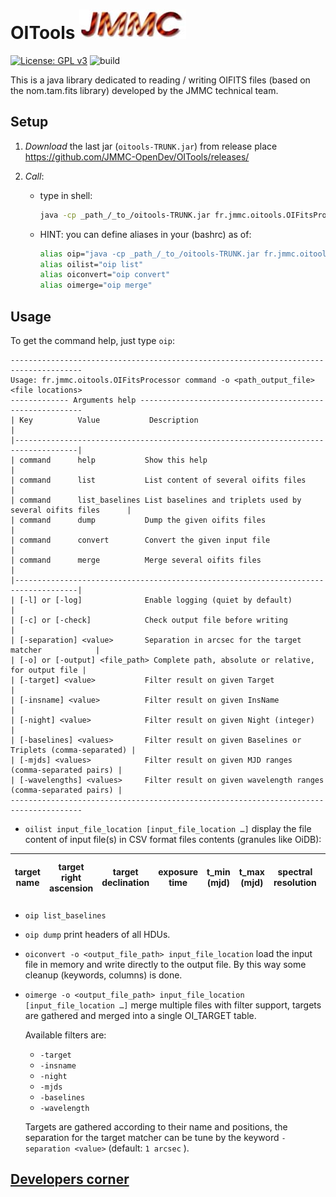 # OITools    ![JMMC logo](doc/JMMC-logo.jpg)

[![License: GPL v3](https://img.shields.io/badge/License-GPLv3-blue.svg)](LICENSE)  ![build](https://travis-ci.org/JMMC-OpenDev/OITools.svg)

This is a java library dedicated to reading / writing OIFITS files (based on the nom.tam.fits library) developed by the JMMC technical team.

## Setup

1. _Download_ the last jar (`oitools-TRUNK.jar`) from release place <https://github.com/JMMC-OpenDev/OITools/releases/>

1. _Call_:
    * type in shell:

        ```bash
        java -cp _path_/_to_/oitools-TRUNK.jar fr.jmmc.oitools.OIFitsProcessor <parameters>
        ```

    * HINT: you can define aliases in your (bashrc) as of:

        ```bash
        alias oip="java -cp _path_/_to_/oitools-TRUNK.jar fr.jmmc.oitools.OIFitsProcessor"
        alias oilist="oip list"
        alias oiconvert="oip convert"
        alias oimerge="oip merge"
        ```

## Usage

To get the command help, just type `oip`:

```
--------------------------------------------------------------------------------------
Usage: fr.jmmc.oitools.OIFitsProcessor command -o <path_output_file> <file locations>
------------- Arguments help ---------------------------------------------------------
| Key          Value           Description                                           |
|------------------------------------------------------------------------------------|
| command      help           Show this help                                         |
| command      list           List content of several oifits files                   |
| command      list_baselines List baselines and triplets used by several oifits files      |
| command      dump           Dump the given oifits files                            |
| command      convert        Convert the given input file                           |
| command      merge          Merge several oifits files                             |
|------------------------------------------------------------------------------------|
| [-l] or [-log]              Enable logging (quiet by default)                      |
| [-c] or [-check]            Check output file before writing                       |
| [-separation] <value>       Separation in arcsec for the target matcher            |
| [-o] or [-output] <file_path> Complete path, absolute or relative, for output file |
| [-target] <value>           Filter result on given Target                          |
| [-insname] <value>          Filter result on given InsName                         |
| [-night] <value>            Filter result on given Night (integer)                 |
| [-baselines] <values>       Filter result on given Baselines or Triplets (comma-separated) |
| [-mjds] <values>            Filter result on given MJD ranges (comma-separated pairs) |
| [-wavelengths] <values>     Filter result on given wavelength ranges (comma-separated pairs) |
--------------------------------------------------------------------------------------
```

* `oilist input_file_location [input_file_location …]`
display the file content of input file(s) in CSV format files contents  (granules like OiDB):

| target name | target right ascension | target declination | exposure time | t_min (mjd) | t_max (mjd)| spectral resolution  | shorter wavelength | larger wavelength | facility name  | instrument name | number of visibilities | number of squared visibilities | number of bispectra  | number of spectral channels  |
| --- | --- | --- | --- | --- | --- | --- | --- | --- | --- | --- | --- | --- | --- | --- |

* `oip list_baselines`

* `oip dump` print headers of all HDUs.

* `oiconvert -o <output_file_path> input_file_location` load the input file in memory and write directly to the output file. By this way some cleanup (keywords, columns) is done.

* `oimerge -o <output_file_path> input_file_location [input_file_location …]` merge multiple files with filter support, targets are gathered and merged into a single OI_TARGET table.

    Available filters are:
  * `-target`
  * `-insname`
  * `-night`
  * `-mjds`
  * `-baselines`
  * `-wavelength`

  Targets are gathered according to their name and positions, the separation for the target matcher can be tune by  the keyword `-separation <value>`  (default: `1 arcsec` ).

## [Developers corner](doc/DevelopersCorner.md)

